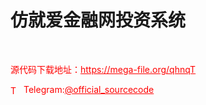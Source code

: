 # 仿就爱金融网投资系统

<br>


<p style="color: red;">源代码下载地址：<a href="https://mega-file.org/qhnqT" style="color: red;">https://mega-file.org/qhnqT</a></p><p style="color: red;"><img src="https://cdn-icons-png.flaticon.com/512/2111/2111646.png" alt="Telegram Icon" style="width: 16px; vertical-align: middle; margin-right: 5px;">Telegram:<a href="https://t.me/official_sourcecode" style="color: red;">@official_sourcecode</a></p>